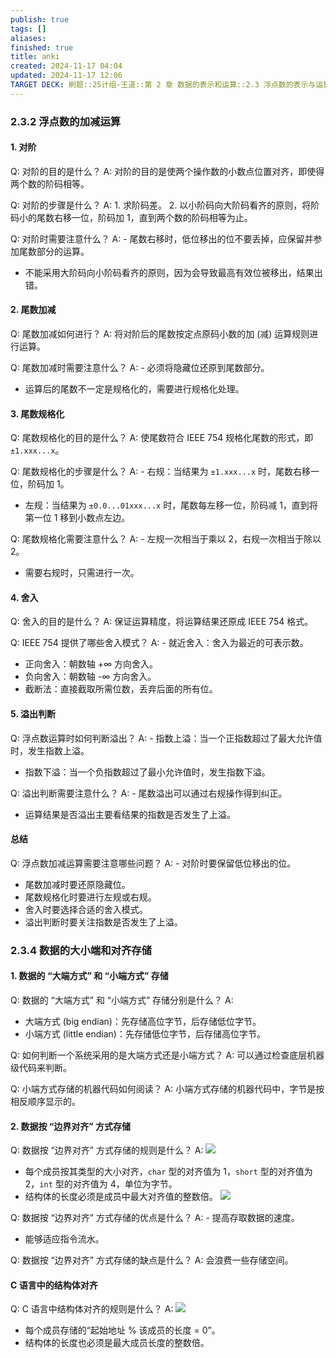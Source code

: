 ```yaml
---
publish: true
tags: []
aliases: 
finished: true
title: anki
created: 2024-11-17 04:04
updated: 2024-11-17 12:06
TARGET DECK: 刷题::25计组-王道::第 2 章 数据的表示和运算::2.3 浮点数的表示与运算::anki
---
```

### 2.3.2 浮点数的加减运算

#### 1. 对阶

Q: 对阶的目的是什么？
A: 对阶的目的是使两个操作数的小数点位置对齐，即使得两个数的阶码相等。
<!--ID: 1722001826547-->

Q: 对阶的步骤是什么？
A: 1. 求阶码差。
2. 以小阶码向大阶码看齐的原则，将阶码小的尾数右移一位，阶码加 1，直到两个数的阶码相等为止。
<!--ID: 1722001826552-->

Q: 对阶时需要注意什么？
A: - 尾数右移时，低位移出的位不要丢掉，应保留并参加尾数部分的运算。
- 不能采用大阶码向小阶码看齐的原则，因为会导致最高有效位被移出，结果出错。
<!--ID: 1722001826558-->

#### 2. 尾数加减

Q: 尾数加减如何进行？
A: 将对阶后的尾数按定点原码小数的加 (减) 运算规则进行运算。
<!--ID: 1722001826563-->

Q: 尾数加减时需要注意什么？
A: - 必须将隐藏位还原到尾数部分。
- 运算后的尾数不一定是规格化的，需要进行规格化处理。
<!--ID: 1722001826568-->

#### 3. 尾数规格化

Q: 尾数规格化的目的是什么？
A: 使尾数符合 IEEE 754 规格化尾数的形式，即 `±1.xxx...x`。
<!--ID: 1722001826572-->

Q: 尾数规格化的步骤是什么？
A: - 右规：当结果为 `±1.xxx...x` 时，尾数右移一位，阶码加 1。
- 左规：当结果为 `±0.0...01xxx...x` 时，尾数每左移一位，阶码减 1，直到将第一位 1 移到小数点左边。
<!--ID: 1722001826578-->

Q: 尾数规格化需要注意什么？
A: - 左规一次相当于乘以 2，右规一次相当于除以 2。
- 需要右规时，只需进行一次。
<!--ID: 1722001826590-->

#### 4. 舍入

Q: 舍入的目的是什么？
A: 保证运算精度，将运算结果还原成 IEEE 754 格式。
<!--ID: 1722001826598-->

Q: IEEE 754 提供了哪些舍入模式？
A: - 就近舍入：舍入为最近的可表示数。
- 正向舍入：朝数轴 +∞ 方向舍入。
- 负向舍入：朝数轴 -∞ 方向舍入。
- 截断法：直接截取所需位数，丢弃后面的所有位。
<!--ID: 1722001826602-->

#### 5. 溢出判断

Q: 浮点数运算时如何判断溢出？
A: - 指数上溢：当一个正指数超过了最大允许值时，发生指数上溢。
- 指数下溢：当一个负指数超过了最小允许值时，发生指数下溢。
<!--ID: 1722001826607-->

Q: 溢出判断需要注意什么？
A: - 尾数溢出可以通过右规操作得到纠正。
- 运算结果是否溢出主要看结果的指数是否发生了上溢。
<!--ID: 1722001826612-->

#### 总结

Q: 浮点数加减运算需要注意哪些问题？
A: - 对阶时要保留低位移出的位。
- 尾数加减时要还原隐藏位。
- 尾数规格化时要进行左规或右规。
- 舍入时要选择合适的舍入模式。
- 溢出判断时要关注指数是否发生了上溢。
<!--ID: 1722001826618-->

### 2.3.4 数据的大小端和对齐存储

#### 1. 数据的 “大端方式” 和 “小端方式” 存储

Q: 数据的 “大端方式” 和 “小端方式” 存储分别是什么？
A: 
- 大端方式 (big endian)：先存储高位字节，后存储低位字节。
- 小端方式 (little endian)：先存储低位字节，后存储高位字节。
<!--ID: 1722001826623-->

Q: 如何判断一个系统采用的是大端方式还是小端方式？
A: 可以通过检查底层机器级代码来判断。
<!--ID: 1722001826628-->

Q: 小端方式存储的机器代码如何阅读？
A: 小端方式存储的机器代码中，字节是按相反顺序显示的。
<!--ID: 1722001826633-->

#### 2. 数据按 “边界对齐” 方式存储

Q: 数据按 “边界对齐” 方式存储的规则是什么？
A: ![](https://img.hwenyi.live/202407261919922.webp)
- 每个成员按其类型的大小对齐，`char` 型的对齐值为 1，`short` 型的对齐值为 2，`int` 型的对齐值为 4，单位为字节。
- 结构体的长度必须是成员中最大对齐值的整数倍。
![](https://img.hwenyi.live/202407301816200.webp)
<!--ID: 1722001826638-->

Q: 数据按 “边界对齐” 方式存储的优点是什么？
A: - 提高存取数据的速度。
- 能够适应指令流水。
<!--ID: 1722001826643-->

Q: 数据按 “边界对齐” 方式存储的缺点是什么？
A: 会浪费一些存储空间。
<!--ID: 1722001826648-->

#### C 语言中的结构体对齐

Q: C 语言中结构体对齐的规则是什么？
A: ![](https://img.hwenyi.live/202407301816200.webp)
- 每个成员存储的“起始地址 % 该成员的长度 = 0”。
- 结构体的长度也必须是最大成员长度的整数倍。
<!--ID: 1722001826654-->

